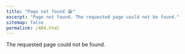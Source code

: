 ```yaml
---
title: "Page not found 😭"
excerpt: "Page not found. The requested page could not be found."
sitemap: false
permalink: /404.html
---
```


The requested page could not be found.
